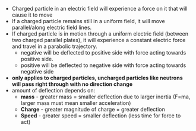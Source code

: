 - Charged particle in an electric field will experience a force on it that will cause it to move
- If a charged particle remains still in a uniform field, it will move parallel/along electric field lines.
- If charged particle is in motion through a uniform electric field (between two charged parallel plates), it will experience a constant electric force and travel in a parabolic trajectory.
	- negative will be deflected to positive side with force acting towards positive side.
	- positive will be deflected to negative side with force acting towards negative side 
- **only applies to charged particles, uncharged particles like neutrons will pass right through with no direction change**
- amount of deflection depends on:
	- **mass** - greater mass = smaller deflection due to larger inertia (F=ma, larger mass must mean smaller acceleration)
	- **Charge** - greater magnitude of charge = greater deflection 
	- **Speed** - greater speed = smaller deflection (less time for force to act)